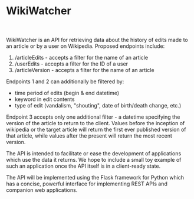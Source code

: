 # WikiWatcher <br /><br />

<p>WikiWatcher is an API for retrieving data about the history of edits made to an article or by a user on Wikipedia. Proposed endpoints include: </p>
<ol>
	<li>/articleEdits - accepts a filter for the name of an article</li>
	<li>/userEdits - accepts a filter for the ID of a user</li>
	<li>/articleVersion - accepts a filter for the name of an article</li>
</ol>
<p>Endpoints 1 and 2 can additionally be filtered by:</p>
 <ul>
	<li> time period of edits (begin & end datetime)
	<li> keyword in edit contents
	<li> type of edit (vandalism, "shouting", date of birth/death change, etc.)
</ul>
<p>Endpoint 3 accepts only one additional filter - a datetime specifying the version of the article to return to the client. Values before the inception of wikipedia or the target article will return the first ever published version of that article, while values after the present will return the most recent version.</p>
<p>The API is intended to facilitate or ease the development of applications which use the data it returns. We hope to include a small toy example of such an application once the API itself is in a client-ready state.</p>

<p>The API will be implemented using the Flask framework for Python which has a concise, powerful interface for implementing REST APIs and companion web applications.</p>
